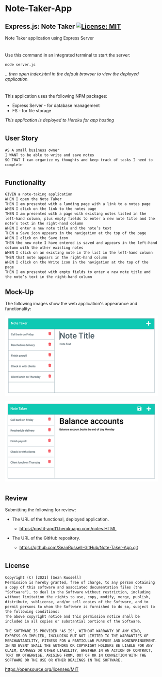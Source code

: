 # Note-Taker-App 
## Express.js: Note Taker [![License: MIT](https://img.shields.io/badge/License-MIT-yellow.svg)](https://opensource.org/licenses/MIT)

Note Taker application using Express Server
#
Use this command in an integrated terminal to start the server:

```bash
node server.js
```
  *...then open index.html in the default browser to view the deployed application.* 
#
This application uses the following NPM packages:

* Express Server - for database management
* FS - for file storage

*This application is deployed to Heroku for app hosting*
##
#
## User Story

```
AS A small business owner
I WANT to be able to write and save notes
SO THAT I can organize my thoughts and keep track of tasks I need to complete
```
#

## Functionality

```
GIVEN a note-taking application
WHEN I open the Note Taker
THEN I am presented with a landing page with a link to a notes page
WHEN I click on the link to the notes page
THEN I am presented with a page with existing notes listed in the left-hand column, plus empty fields to enter a new note title and the note’s text in the right-hand column
WHEN I enter a new note title and the note’s text
THEN a Save icon appears in the navigation at the top of the page
WHEN I click on the Save icon
THEN the new note I have entered is saved and appears in the left-hand column with the other existing notes
WHEN I click on an existing note in the list in the left-hand column
THEN that note appears in the right-hand column
WHEN I click on the Write icon in the navigation at the top of the page
THEN I am presented with empty fields to enter a new note title and the note’s text in the right-hand column
```


## Mock-Up

The following images show the web application's appearance and functionality: 

![Existing notes are listed in the left-hand column with empty fields on the right-hand side for the new note’s title and text.](./Assets/11-express-homework-demo-01.png)

![Note titled “Balance accounts” reads, “Balance account books by end of day Monday,” with other notes listed on the left.](./Assets/11-express-homework-demo-02.png)

#
## Review

Submitting the following for review:

* The URL of the functional, deployed application.

  - https://postit-app11.herokuapp.com/notes.HTML

* The URL of the GitHub repository.
   
   - https://github.com/SeanRussell-GitHub/Note-Taker-App.git
#
## License
    Copyright (C) [2021] [Sean Russell]
    Permission is hereby granted, free of charge, to any person obtaining a copy of this software and associated documentation files (the "Software"), to deal in the Software without restriction, including without limitation the rights to use, copy, modify, merge, publish, distribute, sublicense, and/or sell copies of the Software, and to permit persons to whom the Software is furnished to do so, subject to the following conditions:
    The above copyright notice and this permission notice shall be included in all copies or substantial portions of the Software.
    
    THE SOFTWARE IS PROVIDED "AS IS", WITHOUT WARRANTY OF ANY KIND, EXPRESS OR IMPLIED, INCLUDING BUT NOT LIMITED TO THE WARRANTIES OF MERCHANTABILITY, FITNESS FOR A PARTICULAR PURPOSE AND NONINFRINGEMENT. IN NO EVENT SHALL THE AUTHORS OR COPYRIGHT HOLDERS BE LIABLE FOR ANY CLAIM, DAMAGES OR OTHER LIABILITY, WHETHER IN AN ACTION OF CONTRACT, TORT OR OTHERWISE, ARISING FROM, OUT OF OR IN CONNECTION WITH THE SOFTWARE OR THE USE OR OTHER DEALINGS IN THE SOFTWARE.
https://opensource.org/licenses/MIT

